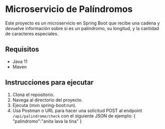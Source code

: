 # Microservicio de Palíndromos

Este proyecto es un microservicio en Spring Boot que recibe una cadena y devuelve información sobre si es un palíndromo, su longitud, y la cantidad de caracteres especiales.

## Requisitos
- Java 11
- Maven

## Instrucciones para ejecutar
1. Clona el repositorio. 
2. Navega al directorio del proyecto.
3. Ejecuta (mvn spring-boot:run).
4. Usa Postman o URL para hacer una solicitud POST al endpoint `/api/palindrome/check` con el siguiente JSON de ejemplo:
   {
     "palindromo":"anita lava la tina"
   }
